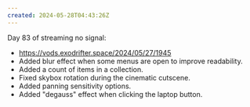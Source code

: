 ```yaml
---
created: 2024-05-28T04:43:26Z
---
```


Day 83 of streaming no signal:
- https://vods.exodrifter.space/2024/05/27/1945
- Added blur effect when some menus are open to improve readability.
- Added a count of items in a collection.
- Fixed skybox rotation during the cinematic cutscene.
- Added panning sensitivity options.
- Added "degauss" effect when clicking the laptop button.
